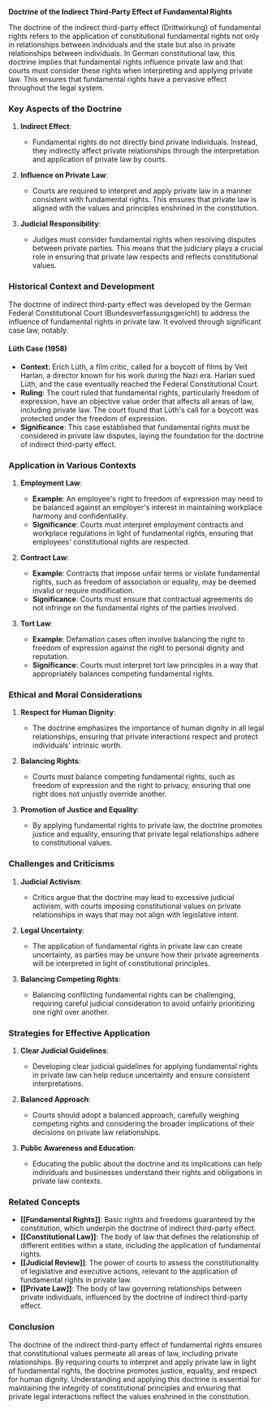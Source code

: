 **Doctrine of the Indirect Third-Party Effect of Fundamental Rights**

The doctrine of the indirect third-party effect (Drittwirkung) of fundamental rights refers to the application of constitutional fundamental rights not only in relationships between individuals and the state but also in private relationships between individuals. In German constitutional law, this doctrine implies that fundamental rights influence private law and that courts must consider these rights when interpreting and applying private law. This ensures that fundamental rights have a pervasive effect throughout the legal system.

### Key Aspects of the Doctrine

1. **Indirect Effect**:
   - Fundamental rights do not directly bind private individuals. Instead, they indirectly affect private relationships through the interpretation and application of private law by courts.

2. **Influence on Private Law**:
   - Courts are required to interpret and apply private law in a manner consistent with fundamental rights. This ensures that private law is aligned with the values and principles enshrined in the constitution.

3. **Judicial Responsibility**:
   - Judges must consider fundamental rights when resolving disputes between private parties. This means that the judiciary plays a crucial role in ensuring that private law respects and reflects constitutional values.

### Historical Context and Development

The doctrine of indirect third-party effect was developed by the German Federal Constitutional Court (Bundesverfassungsgericht) to address the influence of fundamental rights in private law. It evolved through significant case law, notably:

#### Lüth Case (1958)

- **Context**: Erich Lüth, a film critic, called for a boycott of films by Veit Harlan, a director known for his work during the Nazi era. Harlan sued Lüth, and the case eventually reached the Federal Constitutional Court.
- **Ruling**: The court ruled that fundamental rights, particularly freedom of expression, have an objective value order that affects all areas of law, including private law. The court found that Lüth's call for a boycott was protected under the freedom of expression.
- **Significance**: This case established that fundamental rights must be considered in private law disputes, laying the foundation for the doctrine of indirect third-party effect.

### Application in Various Contexts

1. **Employment Law**:
   - **Example**: An employee's right to freedom of expression may need to be balanced against an employer's interest in maintaining workplace harmony and confidentiality.
   - **Significance**: Courts must interpret employment contracts and workplace regulations in light of fundamental rights, ensuring that employees' constitutional rights are respected.

2. **Contract Law**:
   - **Example**: Contracts that impose unfair terms or violate fundamental rights, such as freedom of association or equality, may be deemed invalid or require modification.
   - **Significance**: Courts must ensure that contractual agreements do not infringe on the fundamental rights of the parties involved.

3. **Tort Law**:
   - **Example**: Defamation cases often involve balancing the right to freedom of expression against the right to personal dignity and reputation.
   - **Significance**: Courts must interpret tort law principles in a way that appropriately balances competing fundamental rights.

### Ethical and Moral Considerations

1. **Respect for Human Dignity**:
   - The doctrine emphasizes the importance of human dignity in all legal relationships, ensuring that private interactions respect and protect individuals' intrinsic worth.

2. **Balancing Rights**:
   - Courts must balance competing fundamental rights, such as freedom of expression and the right to privacy, ensuring that one right does not unjustly override another.

3. **Promotion of Justice and Equality**:
   - By applying fundamental rights to private law, the doctrine promotes justice and equality, ensuring that private legal relationships adhere to constitutional values.

### Challenges and Criticisms

1. **Judicial Activism**:
   - Critics argue that the doctrine may lead to excessive judicial activism, with courts imposing constitutional values on private relationships in ways that may not align with legislative intent.

2. **Legal Uncertainty**:
   - The application of fundamental rights in private law can create uncertainty, as parties may be unsure how their private agreements will be interpreted in light of constitutional principles.

3. **Balancing Competing Rights**:
   - Balancing conflicting fundamental rights can be challenging, requiring careful judicial consideration to avoid unfairly prioritizing one right over another.

### Strategies for Effective Application

1. **Clear Judicial Guidelines**:
   - Developing clear judicial guidelines for applying fundamental rights in private law can help reduce uncertainty and ensure consistent interpretations.

2. **Balanced Approach**:
   - Courts should adopt a balanced approach, carefully weighing competing rights and considering the broader implications of their decisions on private law relationships.

3. **Public Awareness and Education**:
   - Educating the public about the doctrine and its implications can help individuals and businesses understand their rights and obligations in private law contexts.

### Related Concepts

- **[[Fundamental Rights]]**: Basic rights and freedoms guaranteed by the constitution, which underpin the doctrine of indirect third-party effect.
- **[[Constitutional Law]]**: The body of law that defines the relationship of different entities within a state, including the application of fundamental rights.
- **[[Judicial Review]]**: The power of courts to assess the constitutionality of legislative and executive actions, relevant to the application of fundamental rights in private law.
- **[[Private Law]]**: The body of law governing relationships between private individuals, influenced by the doctrine of indirect third-party effect.

### Conclusion

The doctrine of the indirect third-party effect of fundamental rights ensures that constitutional values permeate all areas of law, including private relationships. By requiring courts to interpret and apply private law in light of fundamental rights, the doctrine promotes justice, equality, and respect for human dignity. Understanding and applying this doctrine is essential for maintaining the integrity of constitutional principles and ensuring that private legal interactions reflect the values enshrined in the constitution.